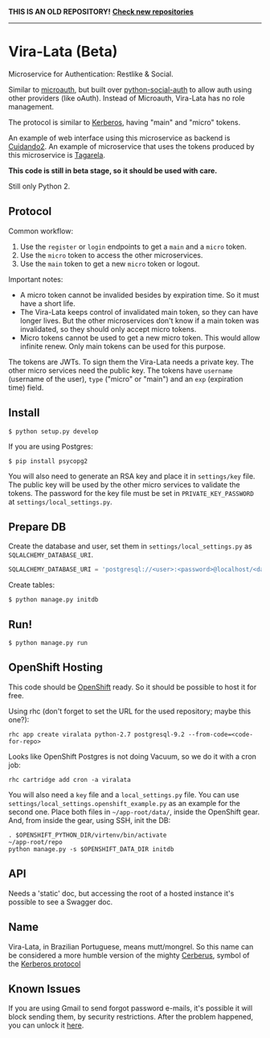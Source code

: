 **THIS IS AN OLD REPOSITORY!** [**Check new repositories**](http://repo.cuidando.vc)

---

# Vira-Lata (Beta)

Microservice for Authentication: Restlike & Social.

Similar to [microauth](https://github.com/LukeB42/microauth), but built over [python-social-auth](https://github.com/omab/python-social-auth) to allow auth using other providers (like oAuth).
Instead of Microauth, Vira-Lata has no role management.

The protocol is similar to [Kerberos](https://en.wikipedia.org/wiki/Kerberos_%28protocol%29), having "main" and "micro" tokens.

An example of web interface using this microservice as backend is [Cuidando2](https://github.com/okfn-brasil/cuidando2).
An example of microservice that uses the tokens produced by this microservice is [Tagarela](https://github.com/okfn-brasil/tagarela).


**This code is still in beta stage, so it should be used with care.**

Still only Python 2.


## Protocol

Common workflow:

1. Use the `register` or `login` endpoints to get a `main` and a `micro` token.
2. Use the `micro` token to access the other microservices.
3. Use the `main` token to get a new `micro` token or logout.

Important notes:

- A micro token cannot be invalided besides by expiration time. So it must have a short life.
- The Vira-Lata keeps control of invalidated main token, so they can have longer lives. But the other microservices don't know if a main token was invalidated, so they should only accept micro tokens.
- Micro tokens cannot be used to get a new micro token. This would allow infinite renew. Only main tokens can be used for this purpose.

The tokens are JWTs. To sign them the Vira-Lata needs a private key. The other micro services need the public key.
The tokens have `username` (username of the user), `type` ("micro" or "main") and an `exp` (expiration time) field.


## Install

```
$ python setup.py develop
```

If you are using Postgres:

```
$ pip install psycopg2
```

You will also need to generate an RSA key and place it in `settings/key` file.
The public key will be used by the other micro services to validate the tokens.
The password for the key file must be set in `PRIVATE_KEY_PASSWORD` at `settings/local_settings.py`.


## Prepare DB

Create the database and user, set them in `settings/local_settings.py` as `SQLALCHEMY_DATABASE_URI`.

```python
SQLALCHEMY_DATABASE_URI = 'postgresql://<user>:<password>@localhost/<database>'
```

Create tables:

```
$ python manage.py initdb
```

## Run!

```
$ python manage.py run
```

## OpenShift Hosting

This code should be [OpenShift](https://openshift.com) ready.
So it should be possible to host it for free.

Using rhc (don't forget to set the URL for the used repository; maybe this one?):

    rhc app create viralata python-2.7 postgresql-9.2 --from-code=<code-for-repo>

Looks like OpenShift Postgres is not doing Vacuum, so we do it with a cron job:

    rhc cartridge add cron -a viralata

You will also need a `key` file and a `local_settings.py` file.
You can use `settings/local_settings.openshift_example.py` as an example for the second one.
Place both files in `~/app-root/data/`, inside the OpenShift gear.
And, from inside the gear, using SSH, init the DB:

    . $OPENSHIFT_PYTHON_DIR/virtenv/bin/activate
    ~/app-root/repo
    python manage.py -s $OPENSHIFT_DATA_DIR initdb

## API

Needs a 'static' doc, but accessing the root of a hosted instance it's possible to see a Swagger doc.

## Name

Vira-Lata, in Brazilian Portuguese, means mutt/mongrel.
So this name can be considered a more humble version of the mighty [Cerberus](https://en.wikipedia.org/wiki/Cerberus), symbol of the [Kerberos protocol](https://en.wikipedia.org/wiki/Kerberos_%28protocol%29)

## Known Issues

If you are using Gmail to send forgot password e-mails, it's possible it will block sending them, by security restrictions.
After the problem happened, you can unlock it [here](https://accounts.google.com/DisplayUnlockCaptcha).
